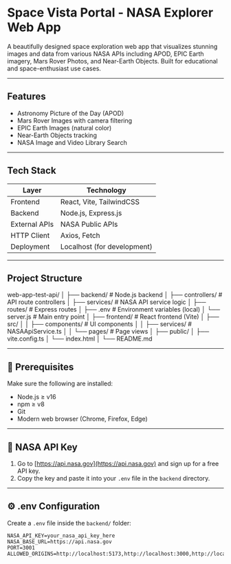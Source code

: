 # Space Vista Portal - NASA Explorer Web App

A beautifully designed space exploration web app that visualizes stunning images and data from various NASA APIs including APOD, EPIC Earth imagery, Mars Rover Photos, and Near-Earth Objects. Built for educational and space-enthusiast use cases.

---

##  Features

- Astronomy Picture of the Day (APOD)
- Mars Rover Images with camera filtering
- EPIC Earth Images (natural color)
- Near-Earth Objects tracking
- NASA Image and Video Library Search

---

##  Tech Stack

| Layer         | Technology                        |
|---------------|-----------------------------------|
| Frontend      | React, Vite, TailwindCSS          |
| Backend       | Node.js, Express.js               |
| External APIs | NASA Public APIs                  |
| HTTP Client   | Axios, Fetch                      |
| Deployment    | Localhost (for development)       |

---

##  Project Structure

web-app-test-api/
│
├── backend/ # Node.js backend
│ ├── controllers/ # API route controllers
│ ├── services/ # NASA API service logic
│ ├── routes/ # Express routes
│ ├── .env # Environment variables (local)
│ └── server.js # Main entry point
│
├── frontend/ # React frontend (Vite)
│ ├── src/
│ │ ├── components/ # UI components
│ │ ├── services/ # NASAApiService.ts
│ │ └── pages/ # Page views
│ ├── public/
│ ├── vite.config.ts
│ └── index.html
│
└── README.md



---

## 🧪 Prerequisites

Make sure the following are installed:

- Node.js ≥ v16
- npm ≥ v8
- Git
- Modern web browser (Chrome, Firefox, Edge)

---

## 🔑 NASA API Key

1. Go to [https://api.nasa.gov](https://api.nasa.gov) and sign up for a free API key.
2. Copy the key and paste it into your `.env` file in the `backend` directory.

---

## ⚙️ .env Configuration

Create a `.env` file inside the `backend/` folder:

```env
NASA_API_KEY=your_nasa_api_key_here
NASA_BASE_URL=https://api.nasa.gov
PORT=3001
ALLOWED_ORIGINS=http://localhost:5173,http://localhost:3000,http://localhost:8080

